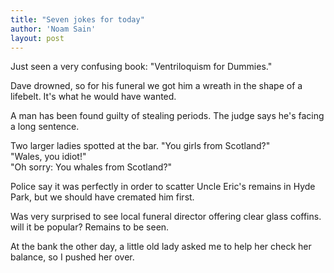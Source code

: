 ```yaml
---
title: "Seven jokes for today"
author: 'Noam Sain'
layout: post
---
```


Just seen a very confusing book: "Ventriloquism for Dummies."

Dave drowned, so for his funeral we got him a wreath in the shape of a lifebelt. It's what he would have wanted.

A man has been found guilty of stealing periods. The judge says he's facing a long sentence.

Two larger ladies spotted at the bar. "You girls from Scotland?"  
"Wales, you idiot!"  
"Oh sorry: You whales from Scotland?"

Police say it was perfectly in order to scatter Uncle Eric's remains in Hyde Park, but we should have cremated him first.

Was very surprised to see local funeral director offering clear glass coffins. will it be popular? Remains to be seen.

At the bank the other day, a little old lady asked me to help her check her balance, so I pushed her over.